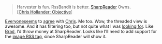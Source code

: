 > Harvester is fun. RssBandit is better.
> [SharpReader](http://www.hutteman.com/weblog/2003/04/06.html#000056) Owns.\
>  [[Chris Hollander:
> Objective](http://objective.mine.nu/archive/2003/4/6.aspx#when:14:04:24.9511568)]

[Everyone](http://www.gotdotnet.com/team/dbox/default.aspx#nn2003-04-06T06:17:09Z)[seems](http://aspnetweblog.com/posts/4942.aspx) to
[agree](http://www.ingorammer.com/Weblog/default.aspx?day=2003-04-06#20030406193000)
with [Chris](http://objective.mine.nu/index.aspx). Me too. Wow, the
threaded view is awesome. And it has filtering too, but not quite what I
was [looking
for](http://devhawk.net/2003/04/06/aggregating-rss-revisited/). Like
[Brad](http://dotnetguy.techieswithcats.com/archives/002865.shtml), I’d
throw money at SharpReader. Looks like I’ll need to add support for the
[image RSS
tag](http://backend.userland.com/rss#optionalChannelElements), since
SharpReader will show it.
